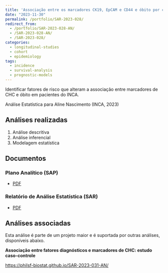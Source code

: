 ```yaml
---
title: 'Associação entre os marcadores CK19, EpCAM e CD44 e óbito por carcinoma hepatocelular: coorte retrospectiva'
date: "2023-11-30"
permalink: /portfolio/SAR-2023-028/
redirect_from:
  - /portfolio/SAR-2023-028-AN/
  - /SAR-2023-028-AN/
  - /SAR-2023-028/
categories:
  - longitudinal-studies
  - cohort
  - epidemiology
tags:
  - incidence
  - survival-analysis
  - prognostic-models
---
```


Identificar fatores de risco que alteram a associação entre marcadores de CHC e óbito em pacientes do INCA.

Análise Estatística para Aline Nascimento (INCA, 2023)
<!-- Relatório técnico para Aline Nascimento (INCA, 2023) -->

## Análises realizadas

1. Análise descritiva
1. Análise inferencial
1. Modelagem estatística

## Documentos

<!-- O cliente solicitou que esta análise seja mantida confidencial até uma futura data, determinada pelo próprio cliente. -->
<!-- Todos os documentos gerados nessa consultoria portanto não foram publicados online e apenas o título e o ano da análise foram incluídas no portfólio do consultor. -->
<!-- Após a data acordada, os documentos serão disponibilizados. -->

<!-- O cliente solicitou que esta análise seja mantida confidencial. -->
<!-- Todos os documentos gerados nessa consultoria portanto não foram publicados online e apenas o título e o ano da análise foram incluídas no portfólio do consultor. -->

### Plano Analítico (SAP)

- [PDF][sap]

### Relatório de Análise Estatística (SAR)

- [PDF][sar]

## Análises associadas

Esta análise é parte de um projeto maior e é suportada por outras análises, disponíveis abaixo.

**Associação entre fatores diagnósticos e marcadores de CHC: estudo caso-controle**

<https://philsf-biostat.github.io/SAR-2023-031-AN/>

<!-- --- -->

[sap]: /files/SAP-2023-028-AN-v01.pdf
[sar]: /files/SAR-2023-028-AN-v01.pdf
